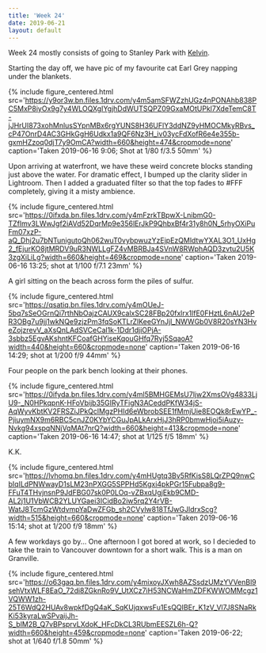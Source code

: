 ```yaml
---
title: 'Week 24'
date: 2019-06-21
layout: default
---
```


Week 24 mostly consists of going to Stanley Park with [Kelvin](https://kelvinkoon.github.io).

<!-- excerpt -->

Starting the day off, we have pic of my favourite cat Earl Grey napping under the blankets.

{% include figure_centered.html src='https://y9or3w.bn.files.1drv.com/y4m5amSFWZzhUGz4nPONAhb838PC5MxP8iyOx9g7y4WLOQXgIYgjhDdWUTSQPZ09GxaMOtUPkl7XdeTemC8T-jJHrUI873xohMnlusSYpnMBx6rgYUNS8H36UFlY3ddNZ9yHMOCMkyRBvs_cP47OnrD4AC3GHkGgH6Udkx1a9QF6Nz3H_iv03ycFdXofR6e4e355b-gxmHZzoq0djT7y9OmCA?width=660&height=474&cropmode=none' caption='Taken 2019-06-16 9:06; Shot at 1/80 f/3.5 50mm' %}

Upon arriving at waterfront, we have these weird concrete blocks standing just above the water. For dramatic effect, I bumped up the clarity slider in Lightroom. Then I added a graduated filter so that the top fades to #FFF completely, giving it a misty ambience.

{% include figure_centered.html src='https://0ifxda.bn.files.1drv.com/y4mFzrkTBpwX-LnibmG0-TZflmv3LWwJgf2iAVd52DqrMp9e356lErJkP9QhbxBf4r31y8h0N_5rhyOXiPuFm07xzP-aQ_Dhj2u7bNTunigutoQh062wuT0vybpwuzYzEjpEzQMldtwYXAL3O1_UxHg2_fEjurKO8jtMRDV9uR3NWLLgFZ4vMBRBJa4SVnW8RWphAQD3zvtu2U5K3zgXiLiLg?width=660&height=469&cropmode=none' caption='Taken 2019-06-16 13:25; shot at 1/100 f/7.1 23mm' %}

A girl sitting on the beach across form the piles of sulfur.

{% include figure_centered.html src='https://qsatiq.bn.files.1drv.com/y4mOUeJ-5bq7sSeOGrnQi7rthNbOajzCAUX9calxSC28FBp20fxlrx1lfE0FHztL6nAU2ePR3OBg7u9jj1wkNQe9zjzPm3fqSoKTLrZlKeeGYnJjl_NWWGb0V8R20sYN3HveZojzrevV_aXsQnLAdSVCeCal1k-1Ddr1djiOPjA-3sbbz5EgvAKshntKFCoafGHYiseKqouGHfq7Ryj5SqaoA?width=440&height=660&cropmode=none' caption='Taken 2019-06-16 14:29; shot at 1/200 f/9 44mm' %}

Four people on the park bench looking at their phones.

{% include figure_centered.html src='https://0ifyda.bn.files.1drv.com/y4ml5BMHGEMsU7ljw2XmsOVg4833LjU9-_N0HPkqpnK-HFoVbijb35GIRyTFigN3ACeddPKfW34jS-AqWyvKbtKV2FRSZiJPkQclMgzPHId6eWbrobSEE1fMmjUie8EOQk8rEwYP_-PjiuymNX9m6RBC5cnJZ0KYbYCGuJpALkArxHjJ3hRP0bmwHjoi5iAuzy-Nvkg94xspqNNjVqMAt7nrQ?width=660&height=413&cropmode=none' caption='Taken 2019-06-16 14:47; shot at 1/125 f/5 18mm' %}

K.K.

{% include figure_centered.html src='https://lvhomq.bn.files.1drv.com/y4mHUgtq3Bv5RfKisS8LQrZPQ9nwCbIqILdPNWwayD1sLM23nPXGG5SPPHd5Kgxi4pkPGr15Fubpa8g9-FFuT4THvjnsnP9JdFBG07sk0P0LOq-vZBxqUgjEkb9CMD-AL2j1U1VbWCB2YLUYGaei3ICidBo2iw5rq2Y4rVB-WatJ8TcmGzWtdvmpYaDwZFGb_sh2CVylw818TfJwGJldrxScg?width=515&height=660&cropmode=none' caption='Taken 2019-06-16 15:14; shot at 1/200 f/9 18mm' %}

A few workdays go by... One afternoon I got bored at work, so I decieded to take the train to Vancouver downtown for a short walk. This is a man on Granville.

{% include figure_centered.html src='https://o63gaq.bn.files.1drv.com/y4mixoyJXwh8AZSsdzUMzYVVenBl9sehVtxWLF8EaO_72di8ZGknRo9V_UtXCz7iH53NCWaHmZDFKWWOMMcgz1VQWW1zh-25T6WdQ2HUAv8wpkfDgQ4aK_SqKUjqxwsFu1EsQQIBEr_K1zV_Vl7J8SNaRkKi53kyraLwSPvaijJh-S_blM2B_Q7vBPsprvLXdoK_HFcDkCL3RUbmEESZL6h-Q?width=660&height=459&cropmode=none' caption='Taken 2019-06-22; shot at 1/640 f/1.8 50mm' %}
